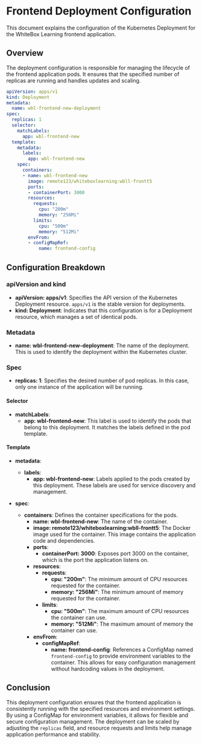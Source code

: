 # Frontend Deployment Configuration

This document explains the configuration of the Kubernetes Deployment for the WhiteBox Learning frontend application.

## Overview

The deployment configuration is responsible for managing the lifecycle of the frontend application pods. It ensures that the specified number of replicas are running and handles updates and scaling.


```yaml
apiVersion: apps/v1
kind: Deployment
metadata:
  name: wbl-frontend-new-deployment
spec:
  replicas: 1
  selector:
    matchLabels:
      app: wbl-frontend-new
  template:
    metadata:
      labels:
        app: wbl-frontend-new
    spec:
      containers:
      - name: wbl-frontend-new
        image: remote123/whiteboxlearning:wbll-frontt5
        ports:
        - containerPort: 3000
        resources:
          requests:
            cpu: "200m"
            memory: "256Mi"
          limits:
            cpu: "500m"
            memory: "512Mi"
        envFrom:
        - configMapRef:
            name: frontend-config
```
## Configuration Breakdown

### apiVersion and kind
- **apiVersion: apps/v1**: Specifies the API version of the Kubernetes Deployment resource. `apps/v1` is the stable version for deployments.
- **kind: Deployment**: Indicates that this configuration is for a Deployment resource, which manages a set of identical pods.

### Metadata
- **name: wbl-frontend-new-deployment**: The name of the deployment. This is used to identify the deployment within the Kubernetes cluster.

### Spec
- **replicas: 1**: Specifies the desired number of pod replicas. In this case, only one instance of the application will be running.

#### Selector
- **matchLabels**: 
  - **app: wbl-frontend-new**: This label is used to identify the pods that belong to this deployment. It matches the labels defined in the pod template.

#### Template
- **metadata**:
  - **labels**: 
    - **app: wbl-frontend-new**: Labels applied to the pods created by this deployment. These labels are used for service discovery and management.

- **spec**:
  - **containers**: Defines the container specifications for the pods.
    - **name: wbl-frontend-new**: The name of the container.
    - **image: remote123/whiteboxlearning:wbll-frontt5**: The Docker image used for the container. This image contains the application code and dependencies.
    - **ports**:
      - **containerPort: 3000**: Exposes port 3000 on the container, which is the port the application listens on.
    - **resources**:
      - **requests**:
        - **cpu: "200m"**: The minimum amount of CPU resources requested for the container.
        - **memory: "256Mi"**: The minimum amount of memory requested for the container.
      - **limits**:
        - **cpu: "500m"**: The maximum amount of CPU resources the container can use.
        - **memory: "512Mi"**: The maximum amount of memory the container can use.
    - **envFrom**:
      - **configMapRef**:
        - **name: frontend-config**: References a ConfigMap named `frontend-config` to provide environment variables to the container. This allows for easy configuration management without hardcoding values in the deployment.

## Conclusion

This deployment configuration ensures that the frontend application is consistently running with the specified resources and environment settings. By using a ConfigMap for environment variables, it allows for flexible and secure configuration management. The deployment can be scaled by adjusting the `replicas` field, and resource requests and limits help manage application performance and stability.

